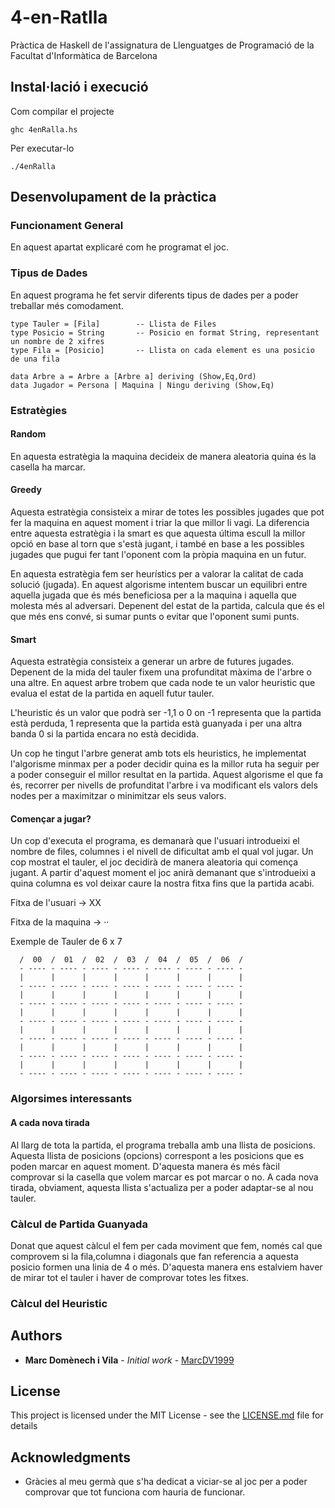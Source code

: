 # 4-en-Ratlla
Pràctica de Haskell de l'assignatura de Llenguatges de Programació de la Facultat d'Informàtica de Barcelona


## Instal·lació i execució

Com compilar el projecte

```
ghc 4enRalla.hs
```

Per executar-lo

```
./4enRalla
```

## Desenvolupament de la pràctica

### Funcionament General
En aquest apartat explicaré com he programat el joc.

### Tipus de Dades

En aquest programa he fet servir diferents tipus de dades per a poder treballar més comodament.

```
type Tauler = [Fila]        -- Llista de Files
type Posicio = String       -- Posicio en format String, representant un nombre de 2 xifres
type Fila = [Posicio]       -- Llista on cada element es una posicio de una fila

data Arbre a = Arbre a [Arbre a] deriving (Show,Eq,Ord)
data Jugador = Persona | Maquina | Ningu deriving (Show,Eq)
```

### Estratègies

#### Random

En aquesta estratègia la maquina decideix de manera aleatoria quina és la casella ha marcar. 

#### Greedy

Aquesta estratègia consisteix a mirar de totes les possibles jugades que pot fer la maquina en aquest moment i triar la que millor li vagi. La diferencia entre aquesta estratègia i la smart es que aquesta última escull la millor opció en base al torn que s'està jugant, i també en base a les possibles jugades que pugui fer tant l'oponent com la pròpia maquina en un futur. 

En aquesta estratègia fem ser heurístics per a valorar la calitat de cada solució (jugada). En aquest algorisme intentem buscar un equilibri entre aquella jugada que és més beneficiosa per a la maquina i aquella que molesta més al adversari. Depenent del estat de la partida, calcula que és el que més ens convé, si sumar punts o evitar que l'oponent sumi punts.


#### Smart

Aquesta estratègia consisteix a generar un arbre de futures jugades. Depenent de la mida del tauler fixem una profunditat màxima de l'arbre o una altre. En aquest arbre trobem que cada node te un valor heuristic que evalua el estat de la partida en aquell futur tauler. 

L'heuristic és un valor que podrà ser -1,1 o 0 on -1 representa que la partida està perduda, 1 representa que la partida està guanyada i per una altra banda 0 si la partida encara no està decidida. 

Un cop he tingut l'arbre generat amb tots els heuristics, he implementat l'algorisme minmax per a poder decidir quina es la millor ruta ha seguir per a poder conseguir el millor resultat en la partida. Aquest algorisme el que fa és, recorrer per nivells de profunditat l'arbre i va modificant els valors dels nodes per a maximitzar o minimitzar els seus valors.


#### Començar a jugar?

Un cop d'executa el programa, es demanarà que l'usuari introdueixi el nombre de files, columnes i el nivell de dificultat amb el qual vol jugar. Un cop mostrat el tauler, el joc decidirà de manera aleatoria qui comença jugant. A partir d'aquest moment el joc anirà demanant que s'introdueixi a quina columna es vol deixar caure la nostra fitxa fins que la partida acabi.

Fitxa de l'usuari -> XX

Fitxa de la maquina -> ··

Exemple de Tauler de 6 x 7

```
  /  00  /  01  /  02  /  03  /  04  /  05  /  06  /
  - ---- - ---- - ---- - ---- - ---- - ---- - ---- -
  |      |      |      |      |      |      |      |
  - ---- - ---- - ---- - ---- - ---- - ---- - ---- -
  |      |      |      |      |      |      |      |
  - ---- - ---- - ---- - ---- - ---- - ---- - ---- -
  |      |      |      |      |      |      |      |
  - ---- - ---- - ---- - ---- - ---- - ---- - ---- -
  |      |      |      |      |      |      |      |
  - ---- - ---- - ---- - ---- - ---- - ---- - ---- -
  |      |      |      |      |      |      |      |
  - ---- - ---- - ---- - ---- - ---- - ---- - ---- -
  |      |      |      |      |      |      |      |
  - ---- - ---- - ---- - ---- - ---- - ---- - ---- -
```

### Algorsimes interessants

#### A cada nova tirada
Al llarg de tota la partida, el programa treballa amb una llista de posicions. Aquesta llista de posicions (opcions) correspont a les posicions que es poden marcar en aquest moment. D'aquesta manera és més fàcil comprovar si la casella que volem marcar es pot marcar o no. A cada nova tirada, obviament, aquesta llista s'actualiza per a poder adaptar-se al nou tauler.


### Càlcul de Partida Guanyada

Donat que aquest càlcul el fem per cada moviment que fem, només cal que comprovem si la fila,columna i diagonals que fan referencia a aquesta posicio formen una linia de 4 o més. D'aquesta manera ens estalviem haver de mirar tot el tauler i haver de comprovar totes les fitxes. 

### Càlcul del Heuristic



## Authors

* **Marc Domènech i Vila** - *Initial work* - [MarcDV1999](https://github.com/MarcDV1999)

## License

This project is licensed under the MIT License - see the [LICENSE.md](LICENSE.md) file for details

## Acknowledgments

* Gràcies al meu germà que s'ha dedicat a viciar-se al joc per a poder comprovar que tot funciona com hauria de funcionar.

